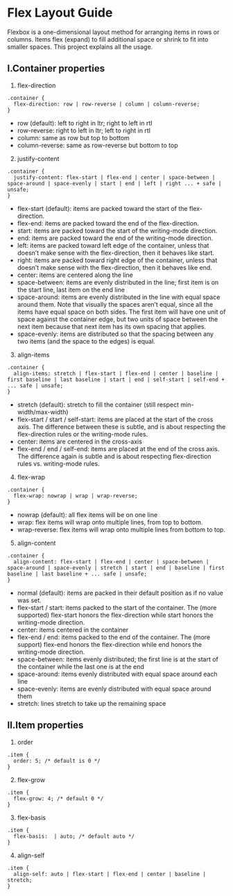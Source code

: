 # Flex Layout Guide

Flexbox is a one-dimensional layout method for arranging items in rows or columns. Items flex (expand) to fill additional space or shrink to fit into smaller spaces. This project explains all the usage.

## Ⅰ.Container properties

1. flex-direction
```
.container {
  flex-direction: row | row-reverse | column | column-reverse;
}
```
- row (default): left to right in ltr; right to left in rtl
- row-reverse: right to left in ltr; left to right in rtl
- column: same as row but top to bottom
- column-reverse: same as row-reverse but bottom to top

2. justify-content
```
.container {
  justify-content: flex-start | flex-end | center | space-between | space-around | space-evenly | start | end | left | right ... + safe | unsafe;
}
```
- flex-start (default): items are packed toward the start of the flex-direction.
- flex-end: items are packed toward the end of the flex-direction.
- start: items are packed toward the start of the writing-mode direction.
- end: items are packed toward the end of the writing-mode direction.
- left: items are packed toward left edge of the container, unless that doesn’t make sense with the flex-direction, then it behaves like start.
- right: items are packed toward right edge of the container, unless that doesn’t make sense with the flex-direction, then it behaves like end.
- center: items are centered along the line
- space-between: items are evenly distributed in the line; first item is on the start line, last item on the end line
- space-around: items are evenly distributed in the line with equal space around them. Note that visually the spaces aren’t equal, since all the items have equal space on both sides. The first item will have one unit of space against the container edge, but two units of space between the next item because that next item has its own spacing that applies.
- space-evenly: items are distributed so that the spacing between any two items (and the space to the edges) is equal.

3. align-items
```
.container {
  align-items: stretch | flex-start | flex-end | center | baseline | first baseline | last baseline | start | end | self-start | self-end + ... safe | unsafe;
}
```
- stretch (default): stretch to fill the container (still respect min-width/max-width)
- flex-start / start / self-start: items are placed at the start of the cross axis. The difference between these is subtle, and is about respecting the flex-direction rules or the writing-mode rules.
- center: items are centered in the cross-axis
- flex-end / end / self-end: items are placed at the end of the cross axis. The difference again is subtle and is about respecting flex-direction rules vs. writing-mode rules.

4. flex-wrap
```
.container {
  flex-wrap: nowrap | wrap | wrap-reverse;
}
```
- nowrap (default): all flex items will be on one line
- wrap: flex items will wrap onto multiple lines, from top to bottom.
- wrap-reverse: flex items will wrap onto multiple lines from bottom to top.

5. align-content
```
.container {
  align-content: flex-start | flex-end | center | space-between | space-around | space-evenly | stretch | start | end | baseline | first baseline | last baseline + ... safe | unsafe;
}
```
- normal (default): items are packed in their default position as if no value was set.
- flex-start / start: items packed to the start of the container. The (more supported) flex-start honors the flex-direction while start honors the writing-mode direction.
- center: items centered in the container
- flex-end / end: items packed to the end of the container. The (more support) flex-end honors the flex-direction while end honors the writing-mode direction.
- space-between: items evenly distributed; the first line is at the start of the container while the last one is at the end
- space-around: items evenly distributed with equal space around each line
- space-evenly: items are evenly distributed with equal space around them
- stretch: lines stretch to take up the remaining space

## Ⅱ.Item properties

1. order
```
.item {
  order: 5; /* default is 0 */
}
```
2. flex-grow
```
.item {
  flex-grow: 4; /* default 0 */
}
```
3. flex-basis
```
.item {
  flex-basis:  | auto; /* default auto */
}
```
4. align-self
```
.item {
  align-self: auto | flex-start | flex-end | center | baseline | stretch;
}
```